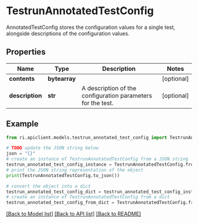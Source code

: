 # TestrunAnnotatedTestConfig

AnnotatedTestConfig stores the configuration values for a single test, alongside descriptions of the configuration values.

## Properties

Name | Type | Description | Notes
------------ | ------------- | ------------- | -------------
**contents** | **bytearray** |  | [optional] 
**description** | **str** | A description of the configuration parameters for the test. | [optional] 

## Example

```python
from ri.apiclient.models.testrun_annotated_test_config import TestrunAnnotatedTestConfig

# TODO update the JSON string below
json = "{}"
# create an instance of TestrunAnnotatedTestConfig from a JSON string
testrun_annotated_test_config_instance = TestrunAnnotatedTestConfig.from_json(json)
# print the JSON string representation of the object
print(TestrunAnnotatedTestConfig.to_json())

# convert the object into a dict
testrun_annotated_test_config_dict = testrun_annotated_test_config_instance.to_dict()
# create an instance of TestrunAnnotatedTestConfig from a dict
testrun_annotated_test_config_from_dict = TestrunAnnotatedTestConfig.from_dict(testrun_annotated_test_config_dict)
```
[[Back to Model list]](../README.md#documentation-for-models) [[Back to API list]](../README.md#documentation-for-api-endpoints) [[Back to README]](../README.md)

